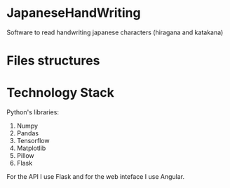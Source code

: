 # JapaneseHandWriting
Software to read handwriting japanese characters (hiragana and katakana)

# Files structures

# Technology Stack
Python's libraries:
1. Numpy
2. Pandas
3. Tensorflow
4. Matplotlib
5. Pillow
6. Flask

For the API I use Flask and for the web inteface I use Angular.